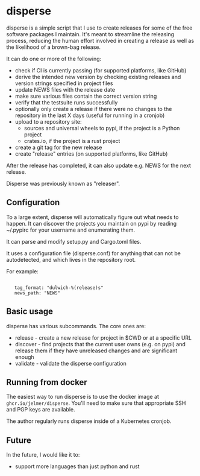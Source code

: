 disperse
========

disperse is a simple script that I use to create releases for some of the free
software packages I maintain. It's meant to streamline the releasing process,
reducing the human effort involved in creating a release as well as the
likelihood of a brown-bag release.

It can do one or more of the following:

 * check if CI is currently passing (for supported platforms, like GitHub)
 * derive the intended new version by checking existing releases and
   version strings specified in project files
 * update NEWS files with the release date
 * make sure various files contain the correct version string
 * verify that the testsuite runs successfully
 * optionally only create a release if there were no changes to the repository
   in the last X days (useful for running in a cronjob)
 * upload to a repository site:
    * sources and universal wheels to pypi, if the project is a Python project
    * crates.io, if the project is a rust project
 * create a git tag for the new release
 * create "release" entries (on supported platforms, like GitHub)

After the release has completed, it can also update
e.g. NEWS for the next release.

Disperse was previously known as "releaser".

Configuration
-------------

To a large extent, disperse will automatically figure out what needs to happen.
It can discover the projects you maintain on pypi by reading ~/.pypirc for your
username and enumerating them.

It can parse and modify setup.py and Cargo.toml files.

It uses a configuration file (disperse.conf) for anything that can not be
autodetected, and which lives in the repository root.

For example:

```

   tag_format: "dulwich-%(release)s"
   news_path: "NEWS"

```

Basic usage
-----------

disperse has various subcommands. The core ones are:

 * release - create a new release for project in $CWD or at a specific URL
 * discover - find projects that the current user owns (e.g. on pypi) and
      release them if they have unreleased changes and are significant enough
 * validate - validate the disperse configuration

Running from docker
-------------------

The easiest way to run disperse is to use the docker image at
``ghcr.io/jelmer/disperse``. You'll need to make sure that appropriate SSH
and PGP keys are available.

The author regularly runs disperse inside of a Kubernetes cronjob.

Future
------

In the future, I would like it to:

 * support more languages than just python and rust
